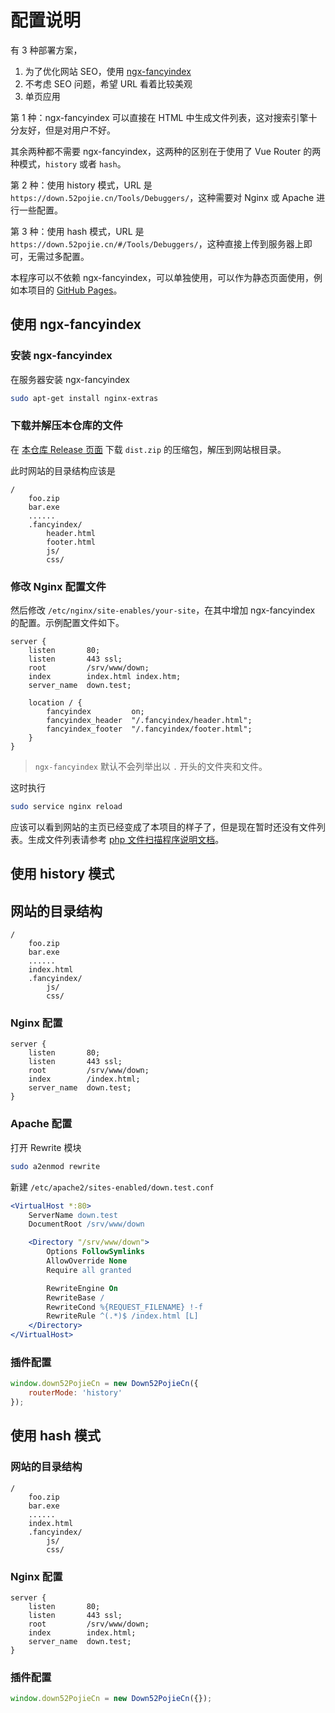 # 配置说明

有 3 种部署方案，

1. 为了优化网站 SEO，使用 [ngx-fancyindex](https://github.com/aperezdc/ngx-fancyindex)
2. 不考虑 SEO 问题，希望 URL 看着比较美观
3. 单页应用

第 1 种：ngx-fancyindex 可以直接在 HTML 中生成文件列表，这对搜索引擎十分友好，但是对用户不好。

其余两种都不需要 ngx-fancyindex，这两种的区别在于使用了 Vue Router 的两种模式，`history` 或者 `hash`。

第 2 种：使用 history 模式，URL 是 `https://down.52pojie.cn/Tools/Debuggers/`，这种需要对 Nginx 或 Apache 进行一些配置。

第 3 种：使用 hash 模式，URL 是 `https://down.52pojie.cn/#/Tools/Debuggers/`，这种直接上传到服务器上即可，无需过多配置。

本程序可以不依赖 ngx-fancyindex，可以单独使用，可以作为静态页面使用，例如本项目的 [GitHub Pages](https://ganlvtech.github.io/down_52pojie_cn/)。

## 使用 ngx-fancyindex

### 安装 ngx-fancyindex

在服务器安装 ngx-fancyindex

```bash
sudo apt-get install nginx-extras
```

### 下载并解压本仓库的文件

在 [本仓库 Release 页面](https://github.com/ganlvtech/down_52pojie_cn/releases) 下载 `dist.zip` 的压缩包，解压到网站根目录。

此时网站的目录结构应该是

```plain
/
    foo.zip
    bar.exe
    ......
    .fancyindex/
        header.html
        footer.html
        js/
        css/
```

### 修改 Nginx 配置文件

然后修改 `/etc/nginx/site-enables/your-site`，在其中增加 ngx-fancyindex 的配置。示例配置文件如下。

```nginx
server {
    listen       80;
    listen       443 ssl;
    root         /srv/www/down;
    index        index.html index.htm;
    server_name  down.test;

    location / {
        fancyindex         on;
        fancyindex_header  "/.fancyindex/header.html";
        fancyindex_footer  "/.fancyindex/footer.html";
    }
}
```

> `ngx-fancyindex` 默认不会列举出以 `.` 开头的文件夹和文件。

这时执行

```bash
sudo service nginx reload
```

应该可以看到网站的主页已经变成了本项目的样子了，但是现在暂时还没有文件列表。生成文件列表请参考 [php 文件扫描程序说明文档](php/README.md)。

## 使用 history 模式

## 网站的目录结构

```plain
/
    foo.zip
    bar.exe
    ......
    index.html
    .fancyindex/
        js/
        css/
```

### Nginx 配置

```nginx
server {
    listen       80;
    listen       443 ssl;
    root         /srv/www/down;
    index        /index.html;
    server_name  down.test;
}
```

### Apache 配置

打开 Rewrite 模块

```bash
sudo a2enmod rewrite
```

新建 `/etc/apache2/sites-enabled/down.test.conf`

```apache
<VirtualHost *:80>
    ServerName down.test
    DocumentRoot /srv/www/down

    <Directory "/srv/www/down">
        Options FollowSymlinks
        AllowOverride None
        Require all granted

        RewriteEngine On
        RewriteBase /
        RewriteCond %{REQUEST_FILENAME} !-f
        RewriteRule ^(.*)$ /index.html [L]
    </Directory>
</VirtualHost>
```

### 插件配置

```javascript
window.down52PojieCn = new Down52PojieCn({
    routerMode: 'history'
});
```

## 使用 hash 模式

### 网站的目录结构

```plain
/
    foo.zip
    bar.exe
    ......
    index.html
    .fancyindex/
        js/
        css/
```

### Nginx 配置

```nginx
server {
    listen       80;
    listen       443 ssl;
    root         /srv/www/down;
    index        index.html;
    server_name  down.test;
}
```

### 插件配置

```javascript
window.down52PojieCn = new Down52PojieCn({});
```
